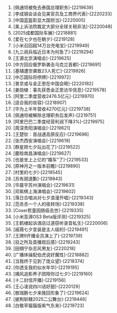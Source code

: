 
1. [佩通坦被免去泰国总理职务]-[2219639]
1. [李成钢会谈会见美官员及工商界代表]-[2220233]
1. [中国蓝盔彰显大国担当]-[2220005]
1. [美上诉法院裁定大部分全球关税非法]-[2220048]
1. [2025成都国际车展]-[2218881]
1. [爱在七夕也在朝夕]-[2219128]
1. [小米召回超14万台充电宝]-[2219949]
1. [九三阅兵临近日本为何急了]-[2219294]
1. [王源北京演唱会]-[2219625]
1. [中方回应俄罗斯袭击乌克兰首都]-[2219691]
1. [基辅遭空袭致23人死亡]-[2219926]
1. [中芯国际将停牌]-[2219972]
1. [普京或与金正恩在中国会晤]-[2220182]
1. [姜勋植：事先获悉金正恩访华信息]-[2219578]
1. [阿里二季度营收2476.5亿元]-[2219970]
1. [适合我的妆容]-[2218907]
1. [华为上半年营收4270亿元]-[2219738]
1. [佩通坦被解除总理职务后发声]-[2219751]
1. [阿里巴巴二季度经营利润下降3%]-[2219975]
1. [周深贵阳演唱会]-[2219621]
1. [王楚钦：首战遇高原反应]-[2219696]
1. [张杰西安演唱会]-[2219619]
1. [群星把七夕玩出花了]-[2219522]
1. [鹿晗南昌演唱会]-[2219627]
1. [也是坐上上亿的“婚车”了]-[2219533]
1. [原神月之一版本前瞻]-[2219890]
1. [村里的七夕]-[2219545]
1. [苏有朋道歉]-[2219843]
1. [华晨宇苏州演唱会]-[2219631]
1. [邓紫棋上海演唱会]-[2219602]
1. [落日合唱派对七夕浪漫开唱]-[2219343]
1. [范丞丞一个人的夜转场]-[2219338]
1. [Coser若童因肠癌去世]-[2219335]
1. [小米澎湃OS3 Beta版评测]-[2219325]
1. [王鹤棣起诉酒店过道窃听录音私生]-[2220006]
1. [戚薇七夕变装是主人级的]-[2219491]
1. [王牌9开播全员演上了]-[2219739]
1. [目之所及首播观后感]-[2219243]
1. [田栩宁杂志风男友]-[2220218]
1. [广播体操配伯虎说好魔性]-[2218882]
1. [当我终于见到了庞众望]-[2218374]
1. [你透支我的似水年华]-[2219195]
1. [捕风追影养子团陪你过七夕]-[2219160]
1. [十二封信开播]-[2219156]
1. [王心凌说四川话好甜]-[2220129]
1. [敖瑞鹏七夕来挽回形象了]-[2219624]
1. [披荆斩棘2025二公舞台]-[2219448]
1. [白敬亭猫猫版紫气东来]-[2219723]